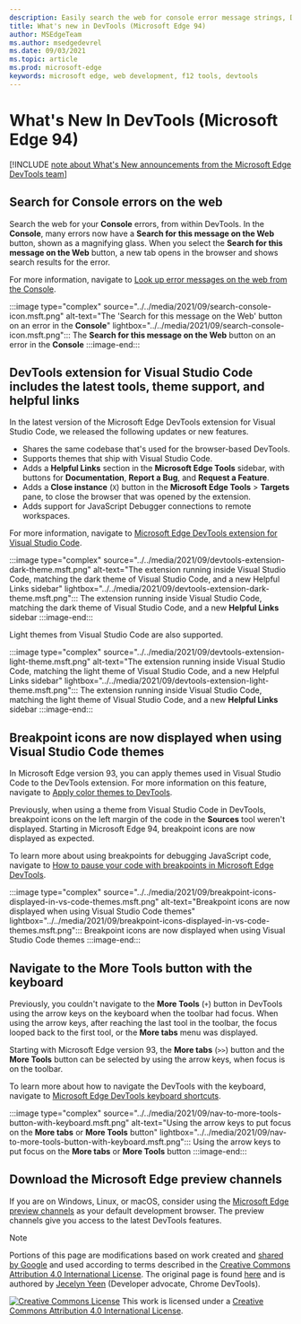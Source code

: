 ```yaml
---
description: Easily search the web for console error message strings, DevTools extension for Visual Studio Code now has the newest tools and theme support, breakpoint icons are now displayed when using Visual Studio Code themes, and you can navigate to the More Tools button with the keyboard.
title: What's new in DevTools (Microsoft Edge 94)
author: MSEdgeTeam
ms.author: msedgedevrel
ms.date: 09/03/2021
ms.topic: article
ms.prod: microsoft-edge
keywords: microsoft edge, web development, f12 tools, devtools
---
```

# What's New In DevTools (Microsoft Edge 94)

[!INCLUDE [note about What's New announcements from the Microsoft Edge DevTools team](../../includes/edge-whats-new-note.md)]


<!-- ====================================================================== -->
## Search for Console errors on the web

<!-- Title: Quickly debug console errors with our new integrated search feature -->
<!-- Subtitle: Now you can quickly search for console errors directly from the Console. -->

Search the web for your **Console** errors, from within DevTools.  In the **Console**, many errors now have a **Search for this message on the Web** button, shown as a magnifying glass.  When you select the **Search for this message on the Web** button, a new tab opens in the browser and shows search results for the error.

For more information, navigate to [Look up error messages on the web from the Console][LookupErrorsWebFromConsole].

:::image type="complex" source="../../media/2021/09/search-console-icon.msft.png" alt-text="The 'Search for this message on the Web' button on an error in the **Console**" lightbox="../../media/2021/09/search-console-icon.msft.png":::
   The **Search for this message on the Web** button on an error in the **Console**
:::image-end:::


<!-- ====================================================================== -->
## DevTools extension for Visual Studio Code includes the latest tools, theme support, and helpful links

<!-- Title: Edge DevTools for VS Code now supports themes and uses the most recent codebase -->
<!-- Subtitle: The Edge DevTools extension for VS Code now uses the same version of the Developer Tools as your Microsoft Edge browser. We also added ways to learn more and for you to tell us what we could do better from within Visual Studio Code. -->

In the latest version of the Microsoft Edge DevTools extension for Visual Studio Code, we released the following updates or new features.
*  Shares the same codebase that's used for the browser-based DevTools.
*  Supports themes that ship with Visual Studio Code.
*  Adds a **Helpful Links** section in the **Microsoft Edge Tools** sidebar, with buttons for **Documentation**, **Report a Bug**, and **Request a Feature**.
*  Adds a **Close instance** (`X`) button in the **Microsoft Edge Tools** > **Targets** pane, to close the browser that was opened by the extension.
*  Adds support for JavaScript Debugger connections to remote workspaces.

For more information, navigate to [Microsoft Edge DevTools extension for Visual Studio Code][EdgeDevToolsExtensionForVSCode].

:::image type="complex" source="../../media/2021/09/devtools-extension-dark-theme.msft.png" alt-text="The extension running inside Visual Studio Code, matching the dark theme of Visual Studio Code, and a new Helpful Links sidebar" lightbox="../../media/2021/09/devtools-extension-dark-theme.msft.png":::
   The extension running inside Visual Studio Code, matching the dark theme of Visual Studio Code, and a new **Helpful Links** sidebar
:::image-end:::

Light themes from Visual Studio Code are also supported.

:::image type="complex" source="../../media/2021/09/devtools-extension-light-theme.msft.png" alt-text="The extension running inside Visual Studio Code, matching the light theme of Visual Studio Code, and a new Helpful Links sidebar" lightbox="../../media/2021/09/devtools-extension-light-theme.msft.png":::
   The extension running inside Visual Studio Code, matching the light theme of Visual Studio Code, and a new **Helpful Links** sidebar
:::image-end:::


<!-- ====================================================================== -->
## Breakpoint icons are now displayed when using Visual Studio Code themes

<!-- Title: Breakpoint icons are now displayed when using themes from Visual Studio Code -->
<!-- Subtitle: Setting, removing, and viewing breakpoints is now easier in Microsoft Edge. -->

In Microsoft Edge version 93, you can apply themes used in Visual Studio Code to the DevTools extension.  For more information on this feature, navigate to [Apply color themes to DevTools][ApplyColorThemesToDevTools].

Previously, when using a theme from Visual Studio Code in DevTools, breakpoint icons on the left margin of the code in the **Sources** tool weren't displayed.  Starting in Microsoft Edge 94, breakpoint icons are now displayed as expected.

To learn more about using breakpoints for debugging JavaScript code, navigate to [How to pause your code with breakpoints in Microsoft Edge DevTools][PauseCodeWithBreakpoints].

:::image type="complex" source="../../media/2021/09/breakpoint-icons-displayed-in-vs-code-themes.msft.png" alt-text="Breakpoint icons are now displayed when using Visual Studio Code themes" lightbox="../../media/2021/09/breakpoint-icons-displayed-in-vs-code-themes.msft.png":::
   Breakpoint icons are now displayed when using Visual Studio Code themes
:::image-end:::


<!-- ====================================================================== -->
## Navigate to the More Tools button with the keyboard

<!-- Title: Use the arrow keys to navigate to the + button to open more tools -->
<!-- Subtitle: To open more tools, we have improved keyboard accessibility using the arrow keys on the main DevTools toolbar. -->

Previously, you couldn't navigate to the **More Tools** (`+`) button in DevTools using the arrow keys on the keyboard when the toolbar had focus.  When using the arrow keys, after reaching the last tool in the toolbar, the focus looped back to the first tool, or the **More tabs** menu was displayed.

Starting with Microsoft Edge version 93, the **More tabs** (`>>`) button and the **More Tools** button can be selected by using the arrow keys, when focus is on the toolbar.

To learn more about how to navigate the DevTools with the keyboard, navigate to [Microsoft Edge DevTools keyboard shortcuts][DevToolsKeyboardShortcuts].

:::image type="complex" source="../../media/2021/09/nav-to-more-tools-button-with-keyboard.msft.png" alt-text="Using the arrow keys to put focus on the **More tabs** or **More Tools** button" lightbox="../../media/2021/09/nav-to-more-tools-button-with-keyboard.msft.png":::
   Using the arrow keys to put focus on the **More tabs** or **More Tools** button
:::image-end:::


<!-- ====================================================================== -->
## Download the Microsoft Edge preview channels

If you are on Windows, Linux, or macOS, consider using the [Microsoft Edge preview channels][MicrosoftEdgePreviewChannels] as your default development browser.  The preview channels give you access to the latest DevTools features.


<!-- ====================================================================== -->
<!-- links -->
[EdgeDevToolsExtensionForVSCode]: ../../../../visual-studio-code/microsoft-edge-devtools-extension.md "Microsoft Edge DevTools extension for Visual Studio Code | Microsoft Docs"
[LookupErrorsWebFromConsole]: ../../../console/index.md#look-up-error-messages-on-the-web-from-the-console "Look up error messages on the web from the Console - Use the Console | Microsoft Docs"
[DevToolsKeyboardShortcuts]: ../../../shortcuts/index.md "Microsoft Edge DevTools keyboard shortcuts | Microsoft Docs"
[ApplyColorThemesToDevTools]: ../../../customize/theme.md "Apply color themes to DevTools | Microsoft Docs"
[PauseCodeWithBreakpoints]: ../../../javascript/breakpoints.md "How to pause your code with breakpoints in Microsoft Edge DevTools | Microsoft Docs"

<!-- external links -->
[MicrosoftEdgePreviewChannels]: https://www.microsoftedgeinsider.com/download "Microsoft Edge Preview Channels"

[VisualstudioMarketplaceMsEdgedevtoolsVscodeEdgeDevtools]: https://marketplace.visualstudio.com/items?itemName=ms-edgedevtools.vscode-edge-devtools "Microsoft Edge Developer Tools for Visual Studio Code | Visual Studio Marketplace"


<!-- ====================================================================== -->
> [!NOTE]
> Portions of this page are modifications based on work created and [shared by Google][GoogleSitePolicies] and used according to terms described in the [Creative Commons Attribution 4.0 International License][CCA4IL].
> The original page is found [here](https://developer.chrome.com/blog/new-in-devtools-94) and is authored by [Jecelyn Yeen][JecelynYeen] (Developer advocate, Chrome DevTools).

[![Creative Commons License][CCby4Image]][CCA4IL]
This work is licensed under a [Creative Commons Attribution 4.0 International License][CCA4IL].

[CCA4IL]: https://creativecommons.org/licenses/by/4.0
[CCby4Image]: https://i.creativecommons.org/l/by/4.0/88x31.png
[GoogleSitePolicies]: https://developers.google.com/terms/site-policies
[JecelynYeen]: https://developers.google.com/web/resources/contributors#jecelynyeen
